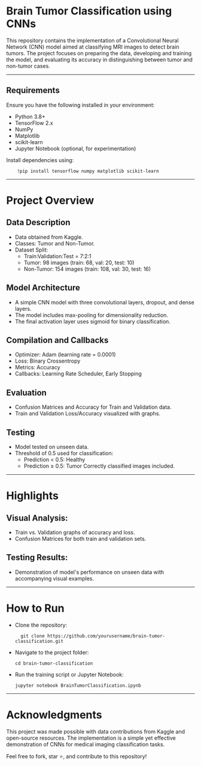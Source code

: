 # Brain Tumor Classification using CNNs

This repository contains the implementation of a Convolutional Neural Network (CNN) model aimed at classifying MRI images to detect brain tumors. The project focuses on preparing the data, developing and training the model, and evaluating its accuracy in distinguishing between tumor and non-tumor cases.

---

## Requirements

Ensure you have the following installed in your environment:
- Python 3.8+
- TensorFlow 2.x
- NumPy
- Matplotlib
- scikit-learn
- Jupyter Notebook (optional, for experimentation)

Install dependencies using:

        !pip install tensorflow numpy matplotlib scikit-learn

---

# Project Overview

  ## Data Description
  - Data obtained from Kaggle.
  - Classes: Tumor and Non-Tumor.
  - Dataset Split:
      - Train:Validation:Test = 7:2:1
      - Tumor: 98 images (train: 68, val: 20, test: 10)
      - Non-Tumor: 154 images (train: 108, val: 30, test: 16)

  ## Model Architecture
  - A simple CNN model with three convolutional layers, dropout, and dense layers.
  - The model includes max-pooling for dimensionality reduction.
  - The final activation layer uses sigmoid for binary classification.

  ## Compilation and Callbacks
  - Optimizer: Adam (learning rate = 0.0001)
  - Loss: Binary Crossentropy
  - Metrics: Accuracy
  - Callbacks: Learning Rate Scheduler, Early Stopping

  ## Evaluation
  - Confusion Matrices and Accuracy for Train and Validation data.
  - Train and Validation Loss/Accuracy visualized with graphs.

 ##  Testing
  - Model tested on unseen data.
  - Threshold of 0.5 used for classification:
      - Prediction < 0.5: Healthy
      - Prediction ≥ 0.5: Tumor
  Correctly classified images included.

  ---

# Highlights

  ## Visual Analysis:
  - Train vs. Validation graphs of accuracy and loss.
  - Confusion Matrices for both train and validation sets.
  ## Testing Results:
  - Demonstration of model's performance on unseen data with accompanying visual examples.

---

# How to Run

- Clone the repository:

        git clone https://github.com/yourusername/brain-tumor-classification.git

- Navigate to the project folder:

      cd brain-tumor-classification

- Run the training script or Jupyter Notebook:

      jupyter notebook BrainTumorClassification.ipynb

---

# Acknowledgments

  This project was made possible with data contributions from Kaggle and open-source resources. The implementation is a simple yet effective demonstration of CNNs for medical imaging classification tasks.
  
  Feel free to fork, star ⭐, and contribute to this repository!
